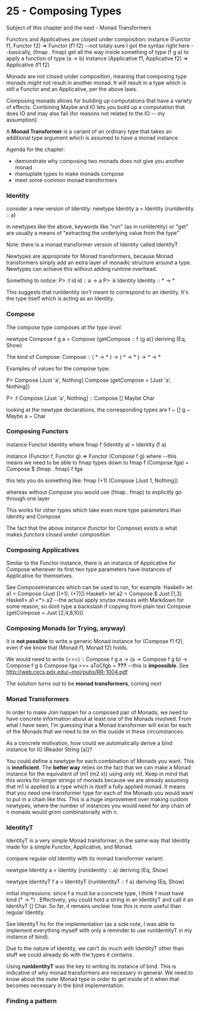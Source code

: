 # 25 - Composing Types

Subject of this chapter and the next - Monad Transformers

Functors and Applicatives are closed under composition:
	instance (Functor f1, Functor f2) => Functor (f1 f2) --not totaly sure I got the syntax right here
		--basically, (fmap . fmap) get all the way inside something of type (f g a) to apply a function of type (a -> b)
	instance (Applicative f1, Applicative f2) => Applicative (f1 f2)

Monads are not closed under composition, meaning that composing type monads *might* not result in another monad. It will result in a type which is still a Functor and an Applicative, per the above laws.

Composing monads allows for building up computations that have a variety of effects. Combining Maybe and IO lets you build up a computation that does IO and may also fail (for reasons not related to the IO -- my assumption).

A **Monad Transformer** is a variant of an ordinary type that takes an additional type argument which is assumed to have a monad instance.

Agenda for the chapter:
* demonstrate why composing two monads does not give you another monad
* maniuplate types to make monads compose
* meet some common monad transformers

### Identity

consider a new version of Identity:
newtype Identity a =
  Identity {runIdentity :: a}

in newtypes like the above, keywords like "run" (as in runIdentity) or "get" are usually a means of "extracting the underlying value from the type"

Note: there is a monad transformer version of Identity called IdentityT

Newtypes are appropriate for Monad transformers, because Monad transformers simply add an extra layer of monadic structure around a type. Newtypes can achieve this without adding runtime overhead.

Something to notice:
P> :t id
id :: a -> a
P> :k Identity
Identity :: * -> *

This suggests that runIdentity isn't meant to correspond to an identity. It's the type itself which is acting as an Identity.

### Compose

The compose type composes *at the type level:*

newtype Compose f g a =
  Compose {getCompose :: f (g a)}
  deriving (Eq, Show)

The kind of Compose:
Compose :: ( * -> * ) -> ( * -> * ) -> * -> *

Examples of values for the compose type:

P> Compose [Just 'a', Nothing]
Compose {getCompose = [Just 'a', Nothing]}

P> :t Compose [Just 'a', Nothing]
  :: Compose [] Maybe Char

looking at the newtype declarations, the corresponding types are
f ~ []
g ~ Maybe
a ~ Char

### Composing Functors

instance Functor Identity where
  fmap f (Identity a) = Identity (f a)

instance (Functor f, Functor g) => Functor (Compose f g) where --this means we need to be able to fmap types down to 
  fmap f (Compose fga) = Compose $ (fmap . fmap) f fga

this lets you do something like:
fmap (+1) (Compose [Just 1, Nothing])

whereas without Compose you would use (fmap . fmap) to explicitly go through one layer

This works for other types which take even more type parameters than Identity and Compose

The fact that the above instance (functor for Compose) exists is what makes *functors closed under composition*

### Composing Applicatives

Similar to the Functor instance, there is an instance of Applicative for Compose whenever its first two type parameters have instances of Applicative for themselves.

See ComposeInstances which can be used to run, for example:
Haskell> let a1 = Compose (Just [(+1), (+7)])
Haskell> let a2 = Compose $ Just [1,3]
Haskell> a1 <\*> a2 --the actual apply snytax messes with Markdown for some reason, so dont type a backslash if copying from plain text
Compose {getCompose = Just [2,4,8,10]}

### Composing Monads (or Trying, anyway)

It is **not possible** to write a generic Monad instance for (Compose f1 f2), even if we know that (Monad f1, Monad f2) holds.

We would need to write (>>=) :: Compose f g a -> (a -> Compose f g b) -> Compose f g b
Compose fga >>= aToCfgb = **???** --this is **impossible**. See http://web.cecs.pdx.edu/~mpj/pubs/RR-1004.pdf

The solution turns out to be **monad transformers**, coming next

### Monad Transformers

In order to make Join happen for a composed pair of Monads, we need to have concrete information about at least one of the Monads involved.
From what I have seen, I'm guessing that a Monad transformer will exist for each of the Monads that we need to be on the ouside in these circumstances.

As a concrete motivation, how could we automatically derive a bind instance for IO (Reader String [a])?

You could define a newtype for each combination of Monads you want. This is **inneficient**. The **better way** relies on the fact that we can make a Monad instance for the equivalent of (m1 (m2 x)) using only m1. Keep in mind that this works for longer strings of monads because we are already assuming that m1 is applied to a type which is itself a fully applied monad. It means that you need one transformer type for each of the Monads you would want to put in a chain like this. This is a huge improvement over making custom newtypes, where the number of instances you would need for any chain of n monads would grom combinatorially with n.

### IdentityT

IdentityT is a very simple Monad transformer, in the same way that Identity made for a simple Functor, Applicative, and Monad.

compare regular old Identity with its monad transformer variant:

newtype Identity a =
  Identity {runIdentity :: a}
  deriving (Eq, Show)

newtype IdentityT f a =
  IdentityT {runIdentityT :: f a}
  deriving (Eq, Show)

initial impressions: since f a must be a concrete type, I think f must have kind (\* -> \*) . Effectively, you could hold a string in an IdentityT and call it an IdentityT [] Char. So far, it remains unclear how this is more useful than regular Identity.

See IdentityT.hs for the implementation (as a side note, I was able to implement everything myself with only a reminder to use runIdentityT in my instance of bind).

Due to the nature of Identity, we can't do much with IdentityT other than stuff we could already do with the types it contains.

Using **runIdentityT** was the key to writing its instance of bind. This is indicative of why monad transformers are necessary in general. We need to know about the outer Monad type in order to get inside of it when that becomes necessary in the bind implementation.

### Finding a pattern